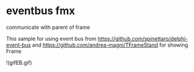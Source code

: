 # eventbus fmx
communicate with parent of frame

This sample for using event bus from https://github.com/spinettaro/delphi-event-bus and https://github.com/andrea-magni/TFrameStand for showing Frame<br>

!(gifEB.gif)
